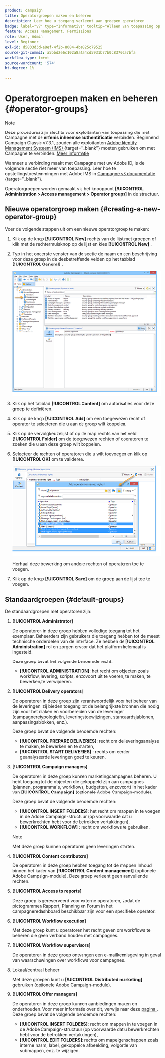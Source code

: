 ```yaml
---
product: campaign
title: Operatorgroepen maken en beheren
description: Leer hoe u toegang verleent aan groepen operatoren
badge: label="v7" type="Informative" tooltip="Alleen van toepassing op Campaign Classic v7"
feature: Access Management, Permissions
role: User, Admin
level: Beginner
exl-id: d5833d3d-e8ef-4f2b-8084-4ba825c79525
source-git-commit: a5bbd2e6c102a8afa4cd5931b77b0c83705a7bfa
workflow-type: tm+mt
source-wordcount: '574'
ht-degree: 1%

---
```


# Operatorgroepen maken en beheren {#operator-groups}

>[!NOTE]
>
>Deze procedures zijn slechts voor exploitanten van toepassing die met Campagne met de **erfenis inheemse authentificatie** verbinden. Beginnend Campaign Classic v7.3.1, zouden alle exploitanten [ Adobe Identity Management Systeem (IMS) ](https://helpx.adobe.com/enterprise/using/identity.html){target="_blank"} moeten gebruiken om met Campagne te verbinden. [Meer informatie](../../technotes/using/migrate-users-to-ims.md)
>
>Wanneer u verbinding maakt met Campagne met uw Adobe ID, is de volgende sectie niet meer van toepassing. Leer hoe te opstellingstoestemmingen met Adobe IMS in [ Campagne v8 documentatie ](https://experienceleague.adobe.com/docs/campaign/campaign-v8/admin/permissions/gs-permissions.html){target="_blank"}.

Operatorgroepen worden gemaakt via het knooppunt **[!UICONTROL Administration > Access management > Operator groups]** in de structuur.

## Nieuwe operatorgroep maken {#creating-a-new-operator-group}

Voer de volgende stappen uit om een nieuwe operatorgroep te maken:

1. Klik op de knop **[!UICONTROL New]** rechts van de lijst met groepen of klik met de rechtermuisknop op de lijst en kies **[!UICONTROL New]** .
1. Typ in het onderste venster van de sectie de naam en een beschrijving voor deze groep in de desbetreffende velden op het tabblad **[!UICONTROL General]** .

   ![](assets/s_ncs_user_create_operator_gp.png)

1. Klik op het tabblad **[!UICONTROL Content]** om autorisaties voor deze groep te definiëren.
1. Klik op de knop **[!UICONTROL Add]** om een toegewezen recht of operator te selecteren die u aan de groep wilt koppelen.
1. Klik op de vervolgkeuzelijst of op de map rechts van het veld **[!UICONTROL Folder]** om de toegewezen rechten of operatoren te zoeken die u aan deze groep wilt koppelen.
1. Selecteer de rechten of operatoren die u wilt toevoegen en klik op **[!UICONTROL OK]** om te valideren.

   ![](assets/s_ncs_user_create_operator_gp03.png)

   Herhaal deze bewerking om andere rechten of operatoren toe te voegen.

1. Klik op de knop **[!UICONTROL Save]** om de groep aan de lijst toe te voegen.

## Standaardgroepen {#default-groups}

De standaardgroepen met operatoren zijn:

1. **[!UICONTROL Administrator]**

   De operatoren in deze groep hebben volledige toegang tot het exemplaar. Beheerders zijn gebruikers die toegang hebben tot de meest technische onderdelen van de interface. Ze hebben de **[!UICONTROL Administration]** rol en zorgen ervoor dat het platform helemaal is ingesteld.

   Deze groep bevat het volgende benoemde recht:

   * **[!UICONTROL ADMINISTRATION]**: het recht om objecten zoals workflow, levering, scripts, enzovoort uit te voeren, te maken, te bewerken/te verwijderen.

1. **[!UICONTROL Delivery operators]**

   De operatoren in deze groep zijn verantwoordelijk voor het beheer van de leveringen: zij bieden toegang tot de belangrijkste bronnen die nodig zijn voor het maken en voorbereiden van de leveringen (campagneretypologieën, leveringstoewijzingen, standaardsjablonen, aanpassingsblokken, enz.).

   Deze groep bevat de volgende benoemde rechten:

   * **[!UICONTROL PREPARE DELIVERIES]**: recht om de leveringsanalyse te maken, te bewerken en te starten,
   * **[!UICONTROL START DELIVERIES]** : rechts om eerder geanalyseerde leveringen goed te keuren.

1. **[!UICONTROL Campaign managers]**

   De operatoren in deze groep kunnen marketingcampagnes beheren. U hebt toegang tot de objecten die gekoppeld zijn aan campagnes (plannen, programma&#39;s, workflows, budgetten, enzovoort) in het kader van **[!UICONTROL Campaign]** (optionele Adobe Campaign-module).

   Deze groep bevat de volgende benoemde rechten:

   * **[!UICONTROL INSERT FOLDERS]**: het recht om mappen in te voegen in de Adobe Campaign-structuur (op voorwaarde dat u bewerkrechten hebt voor de betrokken vertakkingen),
   * **[!UICONTROL WORKFLOW]** : recht om workflows te gebruiken.

   >[!NOTE]
   >
   >Met deze groep kunnen operatoren geen leveringen starten.

1. **[!UICONTROL Content contributors]**

   De operatoren in deze groep hebben toegang tot de mappen Inhoud binnen het kader van **[!UICONTROL Content management]** (optionele Adobe Campaign-module). Deze groep verleent geen aanvullende rechten.

1. **[!UICONTROL Access to reports]**

   Deze groep is gereserveerd voor externe operatoren, zodat de pictogrammen Rapport, Planning en Forum in het campagneredashboard beschikbaar zijn voor een specifieke operator.

1. **[!UICONTROL Workflow execution]**

   Met deze groep kunt u operatoren het recht geven om workflows te beheren die geen verband houden met campagnes.

1. **[!UICONTROL Workflow supervisors]**

   De operatoren in deze groep ontvangen een e-mailkennisgeving in geval van waarschuwingen over workflows voor campagnes.

1. Lokaal/centraal beheer

   Met deze groepen kunt u **[!UICONTROL Distributed marketing]** gebruiken (optionele Adobe Campaign-module).

1. **[!UICONTROL Offer managers]**

   De operatoren in deze groep kunnen aanbiedingen maken en onderhouden. Voor meer informatie over dit, verwijs naar deze [ pagina ](../../interaction/using/operator-profiles.md).
Deze groep bevat de volgende benoemde rechten:

   * **[!UICONTROL INSERT FOLDERS]**: recht om mappen in te voegen in de Adobe Campaign-structuur (op voorwaarde dat u bewerkrechten hebt voor de betrokken vertakkingen),
   * **[!UICONTROL EDIT FOLDERS]**: rechts om mapeigenschappen zoals interne naam, label, gekoppelde afbeelding, volgorde van submappen, enz. te wijzigen.
